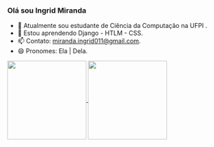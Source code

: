 ### Olá sou Ingrid Miranda


- 🔭 Atualmente sou estudante de Ciência da Computação na UFPI .
- 🌱 Estou aprendendo Django - HTLM - CSS.
- 📫 Contato: miranda.ingrid011@gmail.com.
- 😄 Pronomes: Ela | Dela.

<div>
  <a href="https://github.com/ingridm011">
  <img height="180em"   align="center" src="https://github-readme-stats.vercel.app/api?username=ingridm011&show_icons=true&theme=tokyonight&include_all_commits=true&count_private=true"/>
  <img height="180em"  align="center" src="https://github-readme-stats.vercel.app/api/top-langs/?username=ingridm011&layout=compact&langs_count=7&theme=tokyonight" />
</div>

